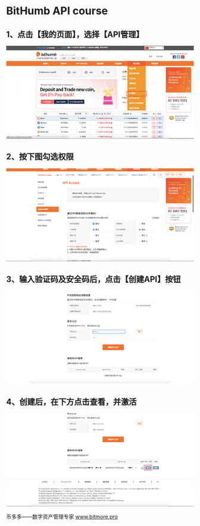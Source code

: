 # BitHumb  API course

## 1、点击【我的页面】，选择【API管理】

![](.gitbook/assets/bithumb1.png)

## 2、按下图勾选权限

![](.gitbook/assets/bithumb2.png)

## 3、输入验证码及安全码后，点击【创建API】按钮

![](.gitbook/assets/bithumb3.png)

## 4、创建后，在下方点击查看，并激活

![](.gitbook/assets/bithumb4.png)

币多多——数字资产管理专家   www.bitmore.pro

